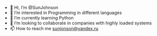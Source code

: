 - 👋 Hi, I’m @SunJohnson
- 👀 I’m interested in Programming in different languages
- 🌱 I’m currently learning Python
- 💞️ I’m looking to collaborate in companies with highly loaded systems
- 📫 How to reach me sunjonson@yandex.ru

<!---
SunJohnson/SunJohnson is a ✨ special ✨ repository because its `README.md` (this file) appears on your GitHub profile.
You can click the Preview link to take a look at your changes.
--->

